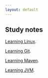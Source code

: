 ```yaml
---
layout: default
---
```


## Study notes



<div style='display: none'>
   Text can be **bold**, _italic_, or ~~strikethrough~~.
</div>




[Learning Linux](./another-page.html).

[Learning Git](./another-page2.html).

[Learning Maven](./another-page3.html).

[Learning JVM](./another-page4.html).



















